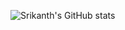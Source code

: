 ![Srikanth's GitHub stats](https://github-readme-stats.vercel.app/api?username=Cloud-Strife-182000&show_icons=true&theme=gruvbox)
